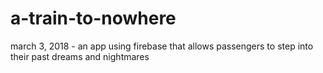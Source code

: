 # a-train-to-nowhere
march 3, 2018 - an app using firebase that allows passengers to step into their past dreams and nightmares
